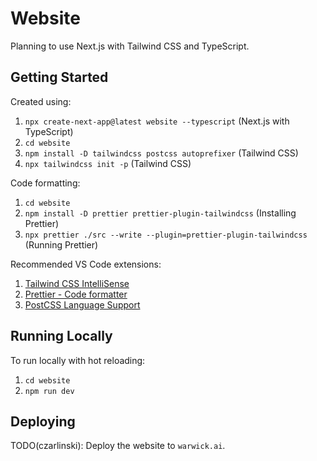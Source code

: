 # Website

Planning to use Next.js with Tailwind CSS and TypeScript.

## Getting Started

Created using:

1. `npx create-next-app@latest website --typescript` (Next.js with TypeScript)
1. `cd website`
1. `npm install -D tailwindcss postcss autoprefixer` (Tailwind CSS)
1. `npx tailwindcss init -p` (Tailwind CSS)

Code formatting:

1. `cd website`
1. `npm install -D prettier prettier-plugin-tailwindcss` (Installing Prettier)
1. `npx prettier ./src --write --plugin=prettier-plugin-tailwindcss` (Running
   Prettier)

Recommended VS Code extensions:

1. [Tailwind CSS IntelliSense](https://marketplace.visualstudio.com/items?itemName=bradlc.vscode-tailwindcss)
1. [Prettier - Code formatter](https://marketplace.visualstudio.com/items?itemName=esbenp.prettier-vscode)
1. [PostCSS Language Support](https://marketplace.visualstudio.com/items?itemName=csstools.postcss)

## Running Locally

To run locally with hot reloading:

1. `cd website`
1. `npm run dev`

## Deploying

TODO(czarlinski): Deploy the website to `warwick.ai`.
